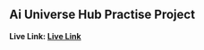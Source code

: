 <h2>Ai Universe Hub Practise Project</h2>
<b>Live Link: <a href="https://mdaminul1024.github.io/AI-universe-hub-main/">Live Link</a></b>
